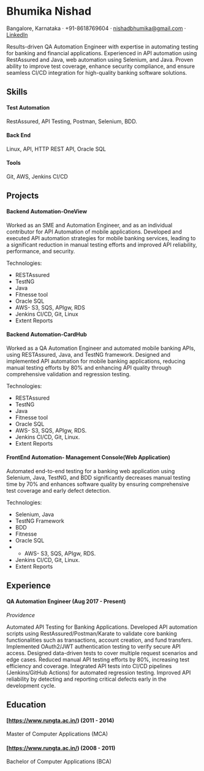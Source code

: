 # Bhumika Nishad
Bangalore, Karnataka · +91-8618769604 · [nishadbhumika@gmail.com](mailto:nishadbhumika@gmail.com) · [LinkedIn](https://www.linkedin.com/in/bhumikanishad/)

Results-driven QA Automation Engineer with expertise in automating testing for banking and financial applications. Experienced in API automation using RestAssured and Java, web automation using Selenium, and Java. Proven ability to improve test coverage, enhance security compliance, and ensure seamless CI/CD integration for high-quality banking software solutions.

## Skills
#### Test Automation
RestAssured, API Testing, Postman, Selenium, BDD.

#### Back End
Linux, API, HTTP REST API, Oracle SQL

#### Tools
Git, AWS, Jenkins CI/CD

## Projects
#### Backend Automation-OneView

Worked as an SME and Automation Engineer, and as an individual contributor for API Automation of mobile applications. Developed and executed API automation strategies for mobile banking services, leading to a significant reduction in manual testing efforts and improved API reliability, performance, and security. 

Technologies:
* RESTAssured
* TestNG
* Java
* Fitnesse tool
* Oracle SQL
* AWS- S3, SQS, APIgw, RDS
* Jenkins CI/CD, Git, Linux
* Extent Reports

#### Backend Automation-CardHub

Worked as a QA Automation Engineer and automated mobile banking APIs, using RESTAssured, Java, and TestNG framework. Designed and implemented API automation for mobile banking applications, reducing manual testing efforts by 80% and enhancing API quality through comprehensive validation and regression testing. 

Technologies:
* RESTAssured
* TestNG
* Java
* Fitnesse tool
* Oracle SQL
* AWS- S3, SQS, APIgw, RDS.
* Jenkins CI/CD, Git, Linux.
* Extent Reports

#### FrontEnd Automation- Management Console(Web Application)

Automated end-to-end testing for a banking web application using Selenium, Java, TestNG, and BDD significantly decreases manual testing time by 70% and enhances software quality by ensuring comprehensive test coverage and early defect detection.

Technologies:
* Selenium, Java
* TestNG Framework
* BDD
* Fitnesse
* Oracle SQL
* * AWS- S3, SQS, APIgw, RDS.
* Jenkins CI/CD, Git, Linux.
* Extent Reports

## Experience
#### QA Automation Engineer (Aug 2017 - Present)
_Providence_

Automated API Testing for Banking Applications. Developed API automation scripts using RestAssured/Postman/Karate to validate core banking functionalities such as transactions, account creation, and fund transfers. Implemented OAuth2/JWT authentication testing to verify secure API access. Designed data-driven tests to cover multiple request scenarios and edge cases.
Reduced manual API testing efforts by 80%, increasing test efficiency and coverage. Integrated API tests into CI/CD pipelines (Jenkins/GitHub Actions) for automated regression testing.
Improved API reliability by detecting and reporting critical defects early in the development cycle. 

## Education

#### [https://www.rungta.ac.in/) (2011 - 2014)
Master of Computer Applications (MCA)

#### [https://www.rungta.ac.in/) (2008 - 2011)
Bachelor of Computer Applications (BCA)

